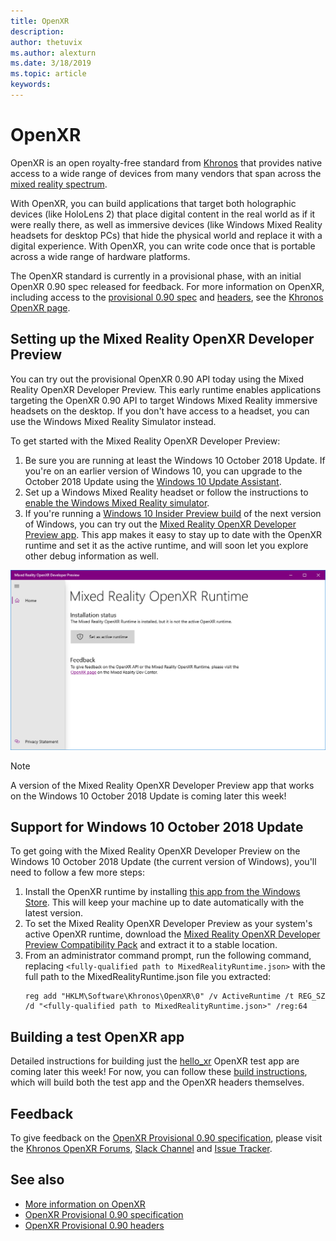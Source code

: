 ```yaml
---
title: OpenXR
description: 
author: thetuvix
ms.author: alexturn
ms.date: 3/18/2019
ms.topic: article
keywords: 
---
```




# OpenXR

OpenXR is an open royalty-free standard from [Khronos](https://www.khronos.org/) that provides native access to a wide range of devices from many vendors that span across the [mixed reality spectrum](mixed-reality.md).

With OpenXR, you can build applications that target both holographic devices (like HoloLens 2) that place digital content in the real world as if it were really there, as well as immersive devices (like Windows Mixed Reality headsets for desktop PCs) that hide the physical world and replace it with a digital experience.  With OpenXR, you can write code once that is portable across a wide range of hardware platforms.

The OpenXR standard is currently in a provisional phase, with an initial OpenXR 0.90 spec released for feedback.  For more information on OpenXR, including access to the [provisional 0.90 spec](https://www.khronos.org/registry/OpenXR/specs/0.90/html/xrspec.html) and [headers](https://github.com/KhronosGroup/OpenXR-Docs/tree/master/include/openxr), see the [Khronos OpenXR page](https://www.khronos.org/openxr/).

## Setting up the Mixed Reality OpenXR Developer Preview

You can try out the provisional OpenXR 0.90 API today using the Mixed Reality OpenXR Developer Preview.  This early runtime enables applications targeting the OpenXR 0.90 API to target Windows Mixed Reality immersive headsets on the desktop.  If you don't have access to a headset, you can use the Windows Mixed Reality Simulator instead.

To get started with the Mixed Reality OpenXR Developer Preview:

1. Be sure you are running at least the Windows 10 October 2018 Update.  If you're on an earlier version of Windows 10, you can upgrade to the October 2018 Update using the [Windows 10 Update Assistant](https://www.microsoft.com/en-us/software-download/windows10).
1. Set up a Windows Mixed Reality headset or follow the instructions to [enable the Windows Mixed Reality simulator](using-the-windows-mixed-reality-simulator.md).
1. If you're running a [Windows 10 Insider Preview build](https://insider.windows.com/) of the next version of Windows, you can try out the [Mixed Reality OpenXR Developer Preview app](https://www.microsoft.com/store/productId/9n5cvvl23qbt).  This app makes it easy to stay up to date with the OpenXR runtime and set it as the active runtime, and will soon let you explore other debug information as well.

![Mixed Reality OpenXR Developer Preview app](images/mixed-reality-openxr-developer-preview.png)

> [!NOTE]
> A version of the Mixed Reality OpenXR Developer Preview app that works on the Windows 10 October 2018 Update is coming later this week!

## Support for Windows 10 October 2018 Update
To get going with the Mixed Reality OpenXR Developer Preview on the Windows 10 October 2018 Update (the current version of Windows), you'll need to follow a few more steps:

1. Install the OpenXR runtime by installing [this app from the Windows Store](https://www.microsoft.com/store/productId/9p9596djj19r).  This will keep your machine up to date automatically with the latest version.
1. To set the Mixed Reality OpenXR Developer Preview as your system's active OpenXR runtime, download the [Mixed Reality OpenXR Developer Preview Compatibility Pack](https://aka.ms/openxr-compat) and extract it to a stable location.
1. From an administrator command prompt, run the following command, replacing `<fully-qualified path to MixedRealityRuntime.json>` with the full path to the MixedRealityRuntime.json file you extracted:
   ```
   reg add "HKLM\Software\Khronos\OpenXR\0" /v ActiveRuntime /t REG_SZ /d "<fully-qualified path to MixedRealityRuntime.json>" /reg:64
   ```

## Building a test OpenXR app
Detailed instructions for building just the [hello_xr](https://github.com/KhronosGroup/OpenXR-SDK/tree/master/src/tests/hello_xr) OpenXR test app are coming later this week!  For now, you can follow these [build instructions](https://github.com/KhronosGroup/OpenXR-SDK/blob/master/BUILDING.md), which will build both the test app and the OpenXR headers themselves.

## Feedback
To give feedback on the [OpenXR Provisional 0.90 specification](https://www.khronos.org/registry/OpenXR/specs/0.90/html/xrspec.html), please visit the [Khronos OpenXR Forums](https://community.khronos.org/c/openxr), [Slack Channel](https://khr.io/slack) and [Issue Tracker](https://github.com/KhronosGroup/OpenXR-Docs).

## See also
* [More information on OpenXR](https://www.khronos.org/openxr/)
* [OpenXR Provisional 0.90 specification](https://www.khronos.org/registry/OpenXR/specs/0.90/html/xrspec.html)
* [OpenXR Provisional 0.90 headers](https://github.com/KhronosGroup/OpenXR-Docs/tree/master/include/openxr)
